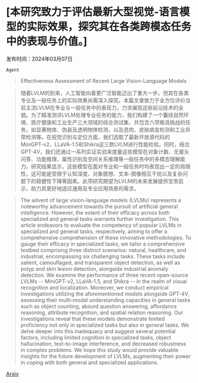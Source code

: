 # [本研究致力于评估最新大型视觉-语言模型的实际效果，探究其在各类跨模态任务中的表现与价值。]

发布时间：2024年03月07日

`Agent`

> Effectiveness Assessment of Recent Large Vision-Language Models

> 随着LVLM的到来，人工智能向着更广泛智能迈出了重大一步。但其在各类专业及一般任务上的实际效果尚需深入探究。本篇文章致力于全方位评价当前主流LVLM在专业与一般任务中的表现力，力求展现这些前沿技术的全貌。为了精准测评LVLM处理专业任务的能力，我们构建了一个囊括自然环境、医疗健康和工业生产三大领域的综合测试集，共包含六项极具挑战的任务，如显著物体、伪装及透明物体检测，以及息肉、皮肤病变检测和工业异常检测等。在视觉识别与定位方面，我们选取了最新开放源代码的MiniGPT-v2、LLaVA-1.5和Shikra这三款LVLM进行性能检验。同时，结合GPT-4V，我们还通过一系列实证实验来度量这些模型在对象计数、无厘头问答、功能推理、属性识别及空间关系推理等一般任务中的多模态理解能力。研究结果显示，这些模型在面对专业和一般任务时均表现出一定的局限性，这可能是受限于认知深度、对象臆想、文本-图像相互干扰以及复杂问题下的稳健性下降等因素。此项研究期望为LVLM的未来发展提供宝贵启示，助力其更好地适应通用及专业应用场景的需求。

> The advent of large vision-language models (LVLMs) represents a noteworthy advancement towards the pursuit of artificial general intelligence. However, the extent of their efficacy across both specialized and general tasks warrants further investigation. This article endeavors to evaluate the competency of popular LVLMs in specialized and general tasks, respectively, aiming to offer a comprehensive comprehension of these innovative methodologies. To gauge their efficacy in specialized tasks, we tailor a comprehensive testbed comprising three distinct scenarios: natural, healthcare, and industrial, encompassing six challenging tasks. These tasks include salient, camouflaged, and transparent object detection, as well as polyp and skin lesion detection, alongside industrial anomaly detection. We examine the performance of three recent open-source LVLMs -- MiniGPT-v2, LLaVA-1.5, and Shikra -- in the realm of visual recognition and localization. Moreover, we conduct empirical investigations utilizing the aforementioned models alongside GPT-4V, assessing their multi-modal understanding capacities in general tasks such as object counting, absurd question answering, affordance reasoning, attribute recognition, and spatial relation reasoning. Our investigations reveal that these models demonstrate limited proficiency not only in specialized tasks but also in general tasks. We delve deeper into this inadequacy and suggest several potential factors, including limited cognition in specialized tasks, object hallucination, text-to-image interference, and decreased robustness in complex problems. We hope this study would provide valuable insights for the future development of LVLMs, augmenting their power in coping with both general and specialized applications.

[Arxiv](https://arxiv.org/abs/2403.04306)